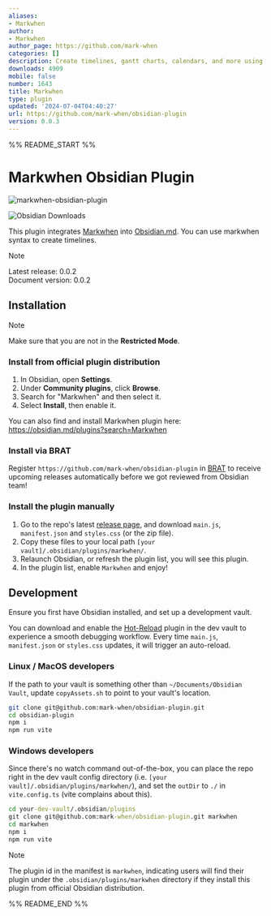 ```yaml
---
aliases:
- Markwhen
author:
- Markwhen
author_page: https://github.com/mark-when
categories: []
description: Create timelines, gantt charts, calendars, and more using markwhen.
downloads: 4909
mobile: false
number: 1643
title: Markwhen
type: plugin
updated: '2024-07-04T04:40:27'
url: https://github.com/mark-when/obsidian-plugin
version: 0.0.3
---
```


%% README_START %%

# Markwhen Obsidian Plugin

![markwhen-obsidian-plugin](https://raw.githubusercontent.com/mark-when/obsidian-plugin/HEAD/screenshot.png)

![Obsidian Downloads](https://img.shields.io/badge/dynamic/json?logo=obsidian&color=%23483699&label=downloads&query=%24%5B%22markwhen%22%5D.downloads&url=https%3A%2F%2Fraw.githubusercontent.com%2Fobsidianmd%2Fobsidian-releases%2Fmaster%2Fcommunity-plugin-stats.json)

This plugin integrates [Markwhen](https://github.com/mark-when/markwhen/) into [Obsidian.md](https://obsidian.md/). You can use markwhen syntax to create timelines.

> [!Note]  
> Latest release: 0.0.2  
> Document version: 0.0.2

## Installation

> [!Note]  
> Make sure that you are not in the **Restricted Mode**.

### Install from official plugin distribution

1. In Obsidian, open **Settings**.
2. Under **Community plugins**, click **Browse**.
3. Search for "Markwhen" and then select it.
4. Select **Install**, then enable it.

You can also find and install Markwhen plugin here: <https://obsidian.md/plugins?search=Markwhen>

### Install via BRAT

Register `https://github.com/mark-when/obsidian-plugin` in [BRAT](https://github.com/TfTHacker/obsidian42-brat) to receive upcoming releases automatically before we got reviewed from Obsidian team!

### Install the plugin manually

1. Go to the repo's latest [release page](https://github.com/mark-when/obsidian-plugin/releases/latest), and download `main.js`, `manifest.json` and `styles.css` (or the zip file).
2. Copy these files to your local path `[your vault]/.obsidian/plugins/markwhen/`.
3. Relaunch Obsidian, or refresh the plugin list, you will see this plugin.
4. In the plugin list, enable `Markwhen` and enjoy!

## Development

Ensure you first have Obsidian installed, and set up a development vault.

You can download and enable the [Hot-Reload](https://github.com/pjeby/hot-reload) plugin in the dev vault to experience a smooth debugging workflow. Every time `main.js`, `manifest.json` or `styles.css` updates, it will trigger an auto-reload.

### Linux / MacOS developers

If the path to your vault is something other than `~/Documents/Obsidian Vault`, update `copyAssets.sh` to point to your vault's location.

```sh
git clone git@github.com:mark-when/obsidian-plugin.git
cd obsidian-plugin
npm i
npm run vite
```

### Windows developers

Since there's no watch command out-of-the-box, you can place the repo right in the dev vault config directory (i.e. `[your vault]/.obsidian/plugins/markwhen/`), and set the `outDir` to `./` in `vite.config.ts` (vite complains about this).

```cmd
cd your-dev-vault/.obsidian/plugins
git clone git@github.com:mark-when/obsidian-plugin.git markwhen
cd markwhen
npm i
npm run vite
```

> [!Note]
> The plugin id in the manifest is `markwhen`, indicating users will find their plugin under the `.obsidian/plugins/markwhen` directory if they install this plugin from official Obsidian distribution.


%% README_END %%
